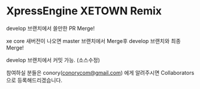 XpressEngine XETOWN Remix
=========================

develop 브랜치에서 쓸만한 PR Merge!

xe core 새버전이 나오면 master 브랜치에서 Merge후 develop 브랜치와 최종 Merge!

develop 브랜치에서 커밋 가능. (소스수정)

참여하실 분들은 conory(conorycom@gmail.com) 에게 알려주시면 Collaborators 으로 등록해드리겠습니다.
